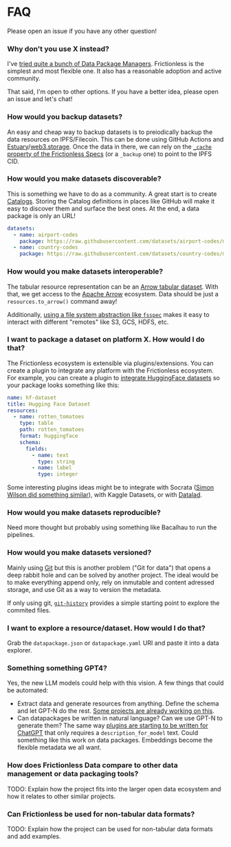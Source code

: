 # FAQ

Please open an issue if you have any other question!

### Why don't you use X instead?

I've [tried quite a bunch of Data Package Managers](https://publish.obsidian.md/davidgasquez/Open+Data#Data+Package+Managers). Frictionless is the simplest and most flexible one. It also has a reasonable adoption and active community.

That said, I'm open to other options. If you have a better idea, please open an issue and let's chat!

### How would you backup datasets?

An easy and cheap way to backup datasets is to preiodically backup the data resources on IPFS/Filecoin. This can be done using GitHub Actions and [Estuary](https://estuary.tech/)/[web3.storage](https://web3.storage/). Once the data in there, we can rely on the [`_cache` property of the Frictionless Specs](https://specs.frictionlessdata.io/patterns/#caching-of-resources) (or a `_backup` one) to point to the IPFS CID.

### How would you make datasets discoverable?

This is something we have to do as a community. A great start is to create [Catalogs](https://framework.frictionlessdata.io/docs/framework/catalog.html). Storing the Catalog definitions in places like GitHub will make it easy to discover them and surface the best ones. At the end, a data package is only an URL!

```yml
datasets:
  - name: airport-codes
    package: https://raw.githubusercontent.com/datasets/airport-codes/master/datapackage.json
  - name: country-codes
    package: https://raw.githubusercontent.com/datasets/country-codes/master/datapackage.json
```

### How would you make datasets interoperable?

The tabular resource representation can be an [Arrow tabular dataset](https://arrow.apache.org/docs/python/dataset.html). With that, we get access to the [Apache Arrow](https://arrow.apache.org/) ecosystem. Data should be just a `resources.to_arrow()` command away!

Additionally, [using a file system abstraction like `fsspec`](https://github.com/frictionlessdata/framework/issues/1462) makes it easy to interact with different "remotes" like S3, GCS, HDFS, etc.

### I want to package a dataset on platform X. How would I do that?

The Frictionless ecosystem is extensible via plugins/extensions. You can create a plugin to integrate any platform with the Frictionless ecosystem. For example, you can create a plugin to [integrate HuggingFace datasets](https://github.com/frictionlessdata/framework/issues/1472) so your package looks something like this:

```yaml
name: hf-dataset
title: Hugging Face Dataset
resources:
  - name: rotten_tomatoes
    type: table
    path: rotten_tomatoes
    format: huggingface
    schema:
      fields:
        - name: text
          type: string
        - name: label
          type: integer
```

Some interesting plugins ideas might be to integrate with Socrata ([Simon Wilson did something similar](https://github.com/simonw/scrape-open-data)), with Kaggle Datasets, or with [Datalad](https://docs.datalad.org/projects/catalog/en/latest/metadata_formats.html).

### How would you make datasets reproducible?

Need more thought but probably using something like Bacalhau to run the pipelines.

### How would you make datasets versioned?

Mainly using [Git](https://git-scm.com/) but this is another problem ("Git for data") that opens a deep rabbit hole and can be solved by another project. The ideal would be to make everything append only, rely on inmutable and content adressed storage, and use Git as a way to version the metadata.

If only using git, [`git-history`](https://simonwillison.net/2021/Dec/7/git-history/) provides a simple starting point to explore the commited files.

### I want to explore a resource/dataset. How would I do that?

Grab the `datapackage.json` or `datapackage.yaml` URI and paste it into a data explorer.

### Something something GPT4?

Yes, the new LLM models could help with this vision. A few things that could be automated:

- Extract data and generate resources from anything. Define the schema and let GPT-N do the rest. [Some projects are already working on this](https://jamesturk.github.io/scrapeghost/).
- Can datapackages be written in natural language? Can we use GPT-N to generate them? The same way [plugins are starting to be written for ChatGPT](https://raw.githubusercontent.com/openai/chatgpt-retrieval-plugin/336ff64b96ef23bda164ab94ca6f349607bbc5b6/.well-known/ai-plugin.json) that only requires a `description_for_model` text. Could something like this work on data packages. Embeddings become the flexible metadata we all want.

### How does Frictionless Data compare to other data management or data packaging tools?

TODO: Explain how the project fits into the larger open data ecosystem and how it relates to other similar projects.

### Can Frictionless be used for non-tabular data formats?

TODO: Explain how the project can be used for non-tabular data formats and add examples.
